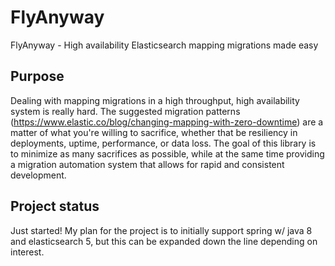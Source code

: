 # FlyAnyway
FlyAnyway - High availability Elasticsearch mapping migrations made easy

## Purpose
Dealing with mapping migrations in a high throughput, high availability system is really hard. The suggested migration patterns (https://www.elastic.co/blog/changing-mapping-with-zero-downtime) are a matter of what you're willing to sacrifice, whether that be resiliency in deployments, uptime, performance, or data loss. The goal of this library is to minimize as many sacrifices as possible, while at the same time providing a migration automation system that allows for rapid and consistent development.

## Project status
Just started! My plan for the project is to initially support spring w/ java 8 and elasticsearch 5, but this can be expanded down the line depending on interest. 
